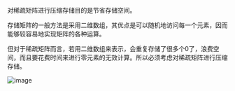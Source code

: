 对稀疏矩阵进行压缩存储目的是节省存储空间。

存储矩阵的一般方法是采用二维数组，其优点是可以随机地访问每一个元素，因而能够较容易地实现矩阵的各种运算。

但对于稀疏矩阵而言，若用二维数组来表示，会重复存储了很多个0了，浪费空间，而且要花费时间来进行零元素的无效计算。所以必须考虑对稀疏矩阵进行压缩存储。

![image](https://github.com/zzqnot996/Data-structures-and-algorithms-python/assets/a8014c086e061d9543fec5476bf40ad162d9ca11.jpg)
